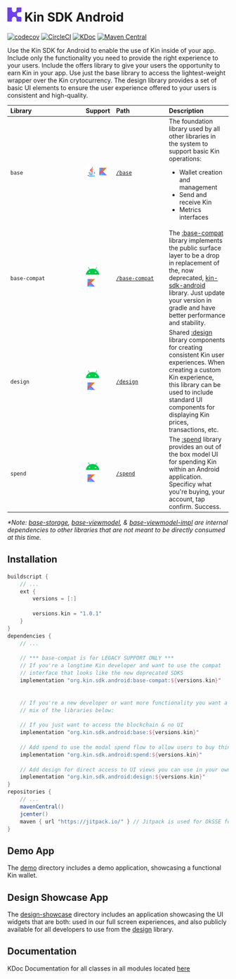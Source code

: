 # <img src="assets/kin-logo.png" height="32" alt="Kin Logo"> Kin SDK Android
[![codecov](https://codecov.io/gh/kinecosystem/kin-android/branch/master/graph/badge.svg?token=V05OQ629R5)](https://codecov.io/gh/kinecosystem/kin-android)
[![CircleCI](https://img.shields.io/circleci/build/gh/kinecosystem/kin-android/master?token=ac677bb614658377373f411ba6394e9adf112cba)](https://circleci.com/gh/kinecosystem/kin-android)
[![KDoc](https://img.shields.io/badge/Docs-KDoc-blue)](https://kinecosystem.github.io/kin-android/docs)
[![Maven Central](https://maven-badges.herokuapp.com/maven-central/org.kin.sdk.android/base/badge.svg)](https://maven-badges.herokuapp.com/maven-central/org.kin.sdk.android/base)

Use the Kin SDK for Android to enable the use of Kin inside of your app. Include only the functionality you need to provide the right experience to your users. Include the offers library to give your users the opportunity to earn Kin in your app. Use just the base library to access the lightest-weight wrapper over the Kin crytocurrency. The design library provides a set of basic UI elements to ensure the user experience offered to your users is consistent and high-quality.

| Library&nbsp;&nbsp;&nbsp;&nbsp;&nbsp;&nbsp;&nbsp;&nbsp;&nbsp;&nbsp;&nbsp;&nbsp;&nbsp;&nbsp;&nbsp;&nbsp;&nbsp;&nbsp;&nbsp;&nbsp;&nbsp;&nbsp;&nbsp;&nbsp;&nbsp;&nbsp;&nbsp;&nbsp;&nbsp; | Support                                                                                   | Path&nbsp;&nbsp;&nbsp;&nbsp;&nbsp;&nbsp;&nbsp;&nbsp;&nbsp;&nbsp;&nbsp;&nbsp;&nbsp;&nbsp;&nbsp;&nbsp;&nbsp;&nbsp;&nbsp;&nbsp; | Description                                                                                                                                                                                                                                                                               |
|:--------------------------------------------------------------------------------------------------------------------------------------------------------------------------------------|:------------------------------------------------------------------------------------------|:-----------------------------------------------------------------------------------------------------------------------------|:------------------------------------------------------------------------------------------------------------------------------------------------------------------------------------------------------------------------------------------------------------------------------------------|
| `base`                                                                                                                                                                                | <img src="assets/java.png" height="24">&nbsp;<img src="assets/kotlin.png" height="24">    | [`/base`](base)                                                                                                              | The foundation library used by all other libraries in the system to support basic Kin operations: <ul><li>Wallet creation and management</li><li>Send and receive Kin</li><li>Metrics interfaces</li></ul>                                                                                |
| `base-compat`                                                                                                                                                                         | <img src="assets/android.png" height="24">&nbsp;<img src="assets/kotlin.png" height="24"> | [`/base-compat`](base-compat)                                                                                                | The [:base-compat](base-compat) library implements the public surface layer to be a drop in replacement of the, now deprecated, [kin-sdk-android](https://github.com/kinecosystem/kin-sdk-android) library. Just update your version in gradle and have better performance and stability. |
| `design`                                                                                                                                                                              | <img src="assets/android.png" height="24">&nbsp;<img src="assets/kotlin.png" height="24"> | [`/design`](design)                                                                                                          | Shared [:design](design) library components for creating consistent Kin user experiences. When creating a custom Kin experience, this library can be used to include standard UI components for displaying Kin prices, transactions, etc.                                                            |
| `spend`                                                                                                                                                                               | <img src="assets/android.png" height="24">&nbsp;<img src="assets/kotlin.png" height="24"> | [`/spend`](spend)                                                                                                            | The [:spend](spend) library provides an out of the box model UI for spending Kin within an Android application. Specificy what you're buying, your account, tap confirm. Success.|

*\*Note: [base-storage](base-storage), [base-viewmodel](base-viewmodel), & [base-viewmodel-impl](base-viewmodel-impl) are internal dependencies to other libraries that are not meant to be directly consumed at this time.*

## Installation

```groovy
buildscript {
    // ...
    ext {
        versions = [:]
        
        versions.kin = "1.0.1"
    }
}
dependencies {
    // ...
    
    // *** base-compat is for LEGACY SUPPORT ONLY ***
    // If you're a longtime Kin developer and want to use the compat 
    // interface that looks like the now deprecated SDKS
    implementation "org.kin.sdk.android:base-compat:${versions.kin}"
    
    
    // If you're a new developer or want more functionality you want a
    // mix of the libraries below:
    
    // If you just want to access the blockchain & no UI
    implementation "org.kin.sdk.android:base:${versions.kin}"
    
    // Add spend to use the modal spend flow to allow users to buy things with Kin
    implementation "org.kin.sdk.android:spend:${versions.kin}"
    
    // Add design for direct access to UI views you can use in your own app
    implementation "org.kin.sdk.android:design:${versions.kin}"
}
repositories {
    // ...
    mavenCentral()
	jcenter()
    maven { url "https://jitpack.io/" } // Jitpack is used for OkSSE fork only
}
```

## Demo App

The [demo](demo) directory includes a demo application, showcasing a functional Kin wallet.

## Design Showcase App

The [design-showcase](design-showcase) directory includes an application showcasing the UI widgets that are both: used in our full screen experiences, and also publicly available for all developers to use from the [design](design) library.

## Documentation
KDoc Documentation for all classes in all modules located [here](https://kinecosystem.github.io/kin-android/docs/index.html)
